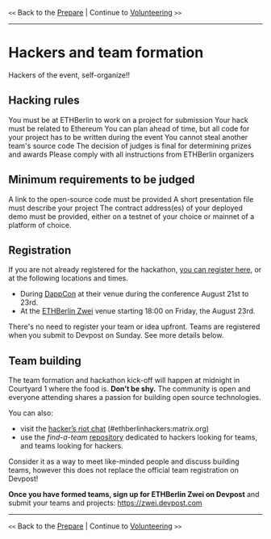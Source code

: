 `<<` Back to the [Prepare](./the-event.md) | Continue to [Volunteering](./volunteers.md) `>>`

---

# Hackers and team formation

Hackers of the event, self-organize!! 

## Hacking rules

You must be at ETHBerlin to work on a project for submission
Your hack must be related to Ethereum
You can plan ahead of time, but all code for your project has to be written during the event
You cannot steal another team's source code
The decision of judges is final for determining prizes and awards
Please comply with all instructions from ETHBerlin organizers

## Minimum requirements to be judged

A link to the open-source code must be provided
A short presentation file must describe your project
The contract address(es) of your deployed demo must be provided, either on a testnet of your choice or mainnet of a platform of choice.

## Registration

If you are not already registered for the hackathon, [you can register here](https://ethberlin.typeform.com/to/Ol7zeq), or at the following locations and times.

-   During [DappCon](https://www.dappcon.io/) at their venue during the conference August 21st to 23rd.
-   At the [ETHBerlin Zwei](https://ethberlinzwei.com/) venue starting 18:00 on Friday, the August 23rd.

There's no need to register your team or idea upfront. Teams are registered when you submit to Devpost on Sunday.  See more details below.

## Team building

The team formation and hackathon kick-off will happen at midnight in Courtyard 1 where the food is. **Don’t be shy.** The community is open and everyone attending shares a passion for building open source technologies.

You can also:

- visit the [hacker’s riot chat](https://riot.im/app/#/room/#ethberlinhackers:matrix.org) (#ethberlinhackers:matrix.org)
- use the _find-a-team_ [repository](https://github.com/ethberlinzwei/Find-A-Team) dedicated to hackers looking for teams, and teams looking for hackers.

Consider it as a way to meet like-minded people and discuss building teams, however this does not replace the official team registration on Devpost!

**Once you have formed teams, sign up for ETHBerlin Zwei on Devpost** and submit your teams and projects: <https://zwei.devpost.com>


---

`<<` Back to the [Prepare](./the-event.md) | Continue to [Volunteering](./volunteers.md) `>>`

